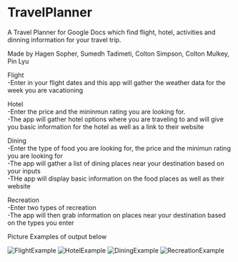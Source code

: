# TravelPlanner
A Travel Planner for Google Docs which find flight, hotel, activities and dinning information for your travel trip.

Made by Hagen Sopher, Sumedh Tadimeti, Colton Simpson, Colton Mulkey, Pin Lyu

Flight  
-Enter in your flight dates and this app will gather the weather data for the week you are vacationing

Hotel  
-Enter the price  and the mininmun rating you are looking for.  
-The app will gather hotel options where you are traveling to and will give you basic information for the hotel as well as a link to their website  

Dining  
-Enter the type of food you are looking for, the price and the minimun rating you are looking for  
-The app will gather a list of dining places near your destination based on your inputs  
-THe app will display basic information on the food places as well as their website  

Recreation  
-Enter two types of recreation  
-The app will then grab information on places near your destination based on the types you enter  

Picture Examples of output below


![FlightExample](https://user-images.githubusercontent.com/47087607/134061276-a1374fb8-cfb7-4f36-8db4-b17a84c276c3.PNG)
![HotelExample](https://user-images.githubusercontent.com/47087607/134061295-a6934940-08ee-4e38-836f-4b2858acde40.PNG)
![DiningExample](https://user-images.githubusercontent.com/47087607/134061307-5ade75ac-2822-4a9d-986a-93bffb775b4b.PNG)
![RecreationExample](https://user-images.githubusercontent.com/47087607/134061340-ac8ed4cb-3493-4e44-9a40-5f1d21413e40.PNG)
